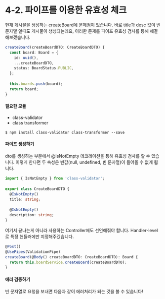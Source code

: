 # 4-2. 파이프를 이용한 유효성 체크

현재 게시물을 생성하는 createBoard에 문제점이 있습니다. 바로 title과 desc 값이 빈 문자열 일때도 게시물이 생성되는데요, 이러한 문제를 파이프 유효성 검사를 통해 해결해보겠습니다.

```typescript
createBoard(createBoardDTO: CreateBoardDTO) {
  const board: Board = {
    id: uuid(),
    ...createBoardDTO,
    status: BoardStatus.PUBLIC,
  };

  this.boards.push(board);
  return board;
}
```



#### 필요한 모듈

* class-validator
* class transformer

```
$ npm install class-validator class-transformer --save
```



#### 파이프 생성하기

dto를 생성하는 부분에서 @IsNotEmpty 데코레이션을 통해 유효성 검사를 할 수 있습니다. 이렇게 한다면 두 속성은 빈값(null, undefined, 빈 문자열)이 들어올 수 없게 됩니다.

```typescript
import { IsNotEmpty } from 'class-validator';

export class CreateBoardDTO {
  @IsNotEmpty()
  title: string;

  @IsNotEmpty()
  description: string;
}
```

여기서 끝나는게 아니라 사용하는 Controller에도 선언해줘야 합니다. Handler-level로 특정 핸들러에만 지정해주겠습니다.

```typescript
@Post()
@UsePipes(ValidationPipe)
createBoard(@Body() createBoardDTO: CreateBoardDTO): Board {
  return this.boardService.createBoard(createBoardDTO);
}
```



#### 에러 검증하기

빈 문자열로 요청을 보내면 다음과 같이 에러처리가 되는 것을 볼 수 있습니다!

<figure><img src="../../../.gitbook/assets/스크린샷 2023-12-26 오전 11.31.50.png" alt=""><figcaption></figcaption></figure>
